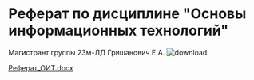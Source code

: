 # Реферат по дисциплине "Основы информационных технологий"
Магистрант группы 23м-ЛД Гришанович Е.А.
![download](https://github.com/LisaGrishanovich/LisaHryshanovich.github.io/assets/155446698/b541aee8-60e5-464e-9b7d-79d524ee6089)

[Реферат_ОИТ.docx](https://github.com/LisaGrishanovich/LisaHryshanovich.github.io/files/13809863/_.docx)
